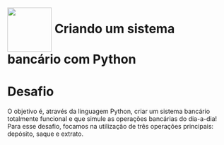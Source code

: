 <h1>
    <a href="https://web.dio.me/track/suzano-python-developer">
     <img align="center" width="100px" src="https://assets.dio.me/wqFNFD1_7AKN1MpbZvurY1cUcpUXQ2ELMfW5Bi9R8VM/f:webp/h:120/q:80/L3RyYWNrcy9lN2MzZjVkNy0yMTEwLTQ3N2YtYmYxMS0wNjg3MjQzMjZjYzEucG5n"></a>
    <span> Criando um sistema bancário com Python</span>
</h1>

# Desafio
O objetivo é, através da linguagem Python, criar um sistema bancário totalmente funcional e que simule as operações bancárias do dia-a-dia!
Para esse desafio, focamos na utilização de três operações principais: depósito, saque e extrato.
